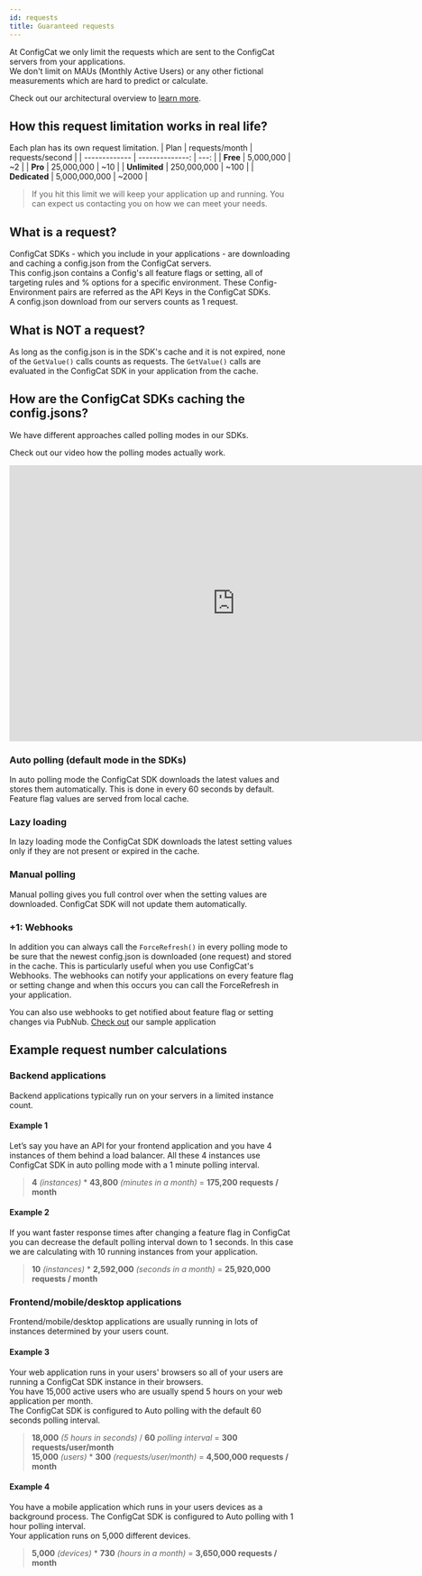 ```yaml
---
id: requests
title: Guaranteed requests
---
```


At ConfigCat we only limit the requests which are sent to the ConfigCat servers from your applications.  
We don't limit on MAUs (Monthly Active Users) or any other fictional measurements which are hard to predict or calculate.

Check out our architectural overview to <a href="https://configcat.com/Home/Architecture" target="_blank">learn more</a>.

## How this request limitation works in real life?
Each plan has its own request limitation.
| Plan          | requests/month | requests/second |
| ------------- | --------------: | ---: |
| **Free**      | 5,000,000      | ~2    |
| **Pro**       | 25,000,000     | ~10   |
| **Unlimited** | 250,000,000    | ~100  |
| **Dedicated** | 5,000,000,000  | ~2000 |

> If you hit this limit we will keep your application up and running. You can expect us contacting you on how we can meet your needs.

## What is a request?
ConfigCat SDKs - which you include in your applications - are downloading and caching a config.json from the ConfigCat servers.  
This config.json contains a Config's all feature flags or setting, all of targeting rules and % options for a specific environment. These Config-Environment pairs are referred as the API Keys in the ConfigCat SDKs.  
A config.json download from our servers counts as 1 request.

## What is NOT a request?
As long as the config.json is in the SDK's cache and it is not expired, none of the `GetValue()` calls counts as requests. The `GetValue()` calls are evaluated in the ConfigCat SDK in your application from the cache.

## How are the ConfigCat SDKs caching the config.jsons?
We have different approaches called polling modes in our SDKs.

Check out our video how the polling modes actually work.

<iframe width="800" height="490" src="https://www.youtube.com/embed/NTkzhq9T-Bs" frameborder="0" allow="accelerometer; autoplay; encrypted-media; gyroscope; picture-in-picture" allowfullscreen></iframe>

### Auto polling (default mode in the SDKs)
In auto polling mode the ConfigCat SDK downloads the latest values and stores them automatically. This is done in every 60 seconds by default. Feature flag values are served from local cache.
### Lazy loading
In lazy loading mode the ConfigCat SDK downloads the latest setting values only if they are not present or expired in the cache.
### Manual polling
Manual polling gives you full control over when the setting values are downloaded. ConfigCat SDK will not update them automatically.
### +1: Webhooks
In addition you can always call the `ForceRefresh()` in every polling mode to be sure that the newest config.json is downloaded (one request) and stored in the cache.
This is particularly useful when you use ConfigCat's Webhooks. The webhooks can notify your applications on every feature flag or setting change and when this occurs you can call the ForceRefresh in your application.

You can also use webhooks to get notified about feature flag or setting changes via PubNub. <a href="https://github.com/configcat/node-sdk/tree/master/samples/realtimeupdate" target="_blank">Check out</a> our sample application

## Example request number calculations

### Backend applications
Backend applications typically run on your servers in a limited instance count.

#### Example 1
Let’s say you have an API for your frontend application and you have 4 instances of them behind a load balancer. 
All these 4 instances use ConfigCat SDK in auto polling mode with a 1 minute polling interval.

> **4** *(instances)* * **43,800** *(minutes in a month)* = **175,200 requests / month**

#### Example 2
If you want faster response times after changing a feature flag in ConfigCat you can decrease the default polling interval down to 1 seconds. In this case we are calculating with 10 running instances from your application.

> **10** *(instances)* * **2,592,000** *(seconds in a month)* = **25,920,000 requests / month**

### Frontend/mobile/desktop applications
Frontend/mobile/desktop applications are usually running in lots of instances determined by your users count.

#### Example 3
Your web application runs in your users' browsers so all of your users are running a ConfigCat SDK instance in their browsers.  
You have 15,000 active users who are usually spend 5 hours on your web application per month.  
The ConfigCat SDK is configured to Auto polling with the default 60 seconds polling interval.

> **18,000** *(5 hours in seconds)* / **60** *polling interval* = **300 requests/user/month**  
> **15,000** *(users)* * **300** *(requests/user/month)* = **4,500,000 requests / month**

#### Example 4
You have a mobile application which runs in your users devices as a background process. The ConfigCat SDK is configured to Auto polling with 1 hour polling interval.  
Your application runs on 5,000 different devices.

> **5,000** *(devices)* * **730** *(hours in a month)* = **3,650,000 requests / month**